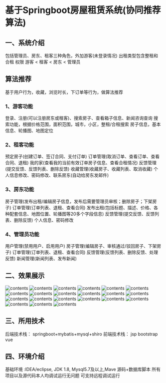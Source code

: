 # 基于Springboot房屋租赁系统(协同推荐算法)
## 一、系统介绍
包括管理员、房东、租客三种角色，外加游客(未登录情况) 出租类型包含整租和合租
权限 游客 < 租客 < 房东 < 管理员
## 算法推荐
基于用户行为，收藏，浏览时长，下订单等行为，做算法推荐
### 1、游客功能
登录、注册(可以注册房东或租客)、搜索房子、查看箱子信息、新闻咨询查询
搜索功能，根据价格范围，面积范围，城市，小区，整租/合租搜索
房子信息，基本信息、轮播图、地图定位
### 2、租客功能
预定房子(创建订单、签订合同、支付订单)
订单管理(取消订单、查看订单、查看合同、退租)
我的家(查看我的当前有效订单房子信息、查看合租情况)
反馈管理(提交反馈、反馈列表、删除反馈)
收藏管理(收藏房子、收藏列表、取消收藏)
个人信息修改、密码修改、联系房东(自动给房东发邮件)
### 3、房东功能
房子管理(发布出租/编辑房子信息，发布后需要管理员审核；删除房子；下架房子)
订单管理(订单列表、退租、查看合同)
发布出租(包括标题、描述、价格、各种配套信息、地图位置、轮播图等20多个字段信息)
反馈管理(提交反馈、反馈列表、删除反馈)
个人信息、密码修改
### 4、管理员功能
用户管理(禁用用户、启用用户)
房子管理(编辑房子、审核通过/驳回房子、下架房子)
订单管理(订单列表、退租、查看合同)
反馈管理(反馈列表、删除反馈、处理反馈)
新闻管理(新闻列表、发布新闻)

## 二、效果展示
![contents](picture/picture1.png)
![contents](picture/picture2.png)
![contents](picture/picture3.png)
![contents](picture/picture4.png)
![contents](picture/picture5.png)
![contents](picture/picture6.png)
![contents](picture/picture7.png)
![contents](picture/picture8.png)
![contents](picture/picture9.png)
![contents](picture/picture10.png)
![contents](picture/picture11.png)
![contents](picture/picture12.png)
![contents](picture/picture13.png)
![contents](picture/picture14.png)
![contents](picture/picture15.png)
![contents](picture/picture16.png)
![contents](picture/picture17.png)
![contents](picture/picture18.png)
![contents](picture/picture19.png)
![contents](picture/picture20.png)
![contents](picture/picture21.png)

## 三、所用技术
后端技术栈：
springboot+mybatis+mysql+shiro
前端技术栈：
jsp
bootstrap
vue

## 四、环境介绍
基础环境 :IDEA/eclipse, JDK 1.8, Mysql5.7及以上,Mave
源码+数据库脚本
所有项目以及源代码本人均调试运行无问题 可支持远程调试运行
